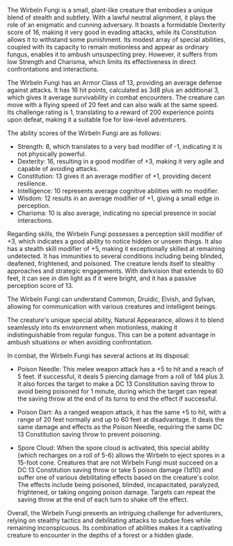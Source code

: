 The Wirbeln Fungi is a small, plant-like creature that embodies a unique blend of stealth and subtlety. With a lawful neutral alignment, it plays the role of an enigmatic and cunning adversary. It boasts a formidable Dexterity score of 16, making it very good in evading attacks, while its Constitution allows it to withstand some punishment. Its modest array of special abilities, coupled with its capacity to remain motionless and appear as ordinary fungus, enables it to ambush unsuspecting prey. However, it suffers from low Strength and Charisma, which limits its effectiveness in direct confrontations and interactions. 

The Wirbeln Fungi has an Armor Class of 13, providing an average defense against attacks. It has 16 hit points, calculated as 3d8 plus an additional 3, which gives it average survivability in combat encounters. The creature can move with a flying speed of 20 feet and can also walk at the same speed. Its challenge rating is 1, translating to a reward of 200 experience points upon defeat, making it a suitable foe for low-level adventurers.

The ability scores of the Wirbeln Fungi are as follows:
- Strength: 8, which translates to a very bad modifier of -1, indicating it is not physically powerful.
- Dexterity: 16, resulting in a good modifier of +3, making it very agile and capable of avoiding attacks.
- Constitution: 13 gives it an average modifier of +1, providing decent resilience.
- Intelligence: 10 represents average cognitive abilities with no modifier.
- Wisdom: 12 results in an average modifier of +1, giving a small edge in perception.
- Charisma: 10 is also average, indicating no special presence in social interactions.

Regarding skills, the Wirbeln Fungi possesses a perception skill modifier of +3, which indicates a good ability to notice hidden or unseen things. It also has a stealth skill modifier of +5, making it exceptionally skilled at remaining undetected. It has immunities to several conditions including being blinded, deafened, frightened, and poisoned. The creature lends itself to stealthy approaches and strategic engagements. With darkvision that extends to 60 feet, it can see in dim light as if it were bright, and it has a passive perception score of 13.

The Wirbeln Fungi can understand Common, Druidic, Elvish, and Sylvan, allowing for communication with various creatures and intelligent beings.

The creature's unique special ability, Natural Appearance, allows it to blend seamlessly into its environment when motionless, making it indistinguishable from regular fungus. This can be a potent advantage in ambush situations or when avoiding confrontation.

In combat, the Wirbeln Fungi has several actions at its disposal:
- Poison Needle: This melee weapon attack has a +5 to hit and a reach of 5 feet. If successful, it deals 5 piercing damage from a roll of 1d4 plus 3. It also forces the target to make a DC 13 Constitution saving throw to avoid being poisoned for 1 minute, during which the target can repeat the saving throw at the end of its turns to end the effect if successful.
  
- Poison Dart: As a ranged weapon attack, it has the same +5 to hit, with a range of 20 feet normally and up to 60 feet at disadvantage. It deals the same damage and effects as the Poison Needle, requiring the same DC 13 Constitution saving throw to prevent poisoning.

- Spore Cloud: When the spore cloud is activated, this special ability (which recharges on a roll of 5-6) allows the Wirbeln to eject spores in a 15-foot cone. Creatures that are not Wirbeln Fungi must succeed on a DC 13 Constitution saving throw or take 5 poison damage (1d10) and suffer one of various debilitating effects based on the creature's color. The effects include being poisoned, blinded, incapacitated, paralyzed, frightened, or taking ongoing poison damage. Targets can repeat the saving throw at the end of each turn to shake off the effect.

Overall, the Wirbeln Fungi presents an intriguing challenge for adventurers, relying on stealthy tactics and debilitating attacks to subdue foes while remaining inconspicuous. Its combination of abilities makes it a captivating creature to encounter in the depths of a forest or a hidden glade.